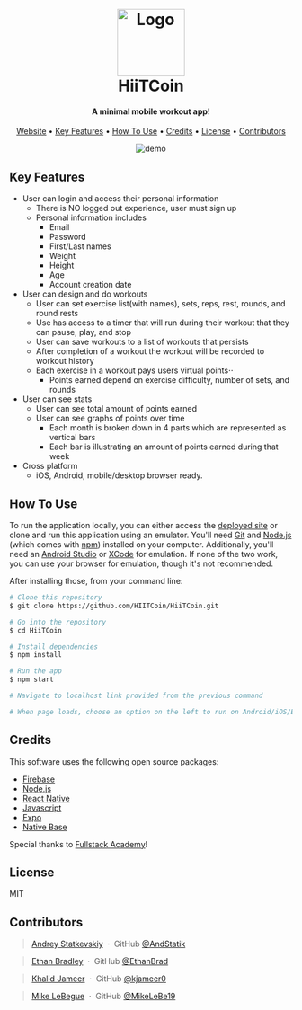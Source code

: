<h1 align="center">
  <br>
  <a href="https://hiitcoin.netlify.app"><img src="https://github.com/HIITCoin/HiiTCoin/blob/main/assets/favicon.png?raw=true" alt="Logo" width="120" height="120"></a>
  <br>
  HiiTCoin
  <br>
</h1>

<h4 align="center">A minimal mobile workout app!</h4>

<p align="center">
  <a href="https://hiitcoin.netlify.app">Website</a> •
  <a href="#key-features">Key Features</a> •
  <a href="#how-to-use">How To Use</a> •
  <a href="#credits">Credits</a> •
  <a href="#license">License</a> •
  <a href="#contributors">Contributors</a>
</p>

<p align="center">
  <img src="https://raw.githubusercontent.com/HIITCoin/HiiTCoin/main/assets/ezgif.com-gif-maker.gif" alt="demo" />
</p>

## Key Features
* User can login and access their personal information
  * There is NO logged out experience, user must sign up
  * Personal information includes
    * Email
    * Password
    * First/Last names
    * Weight
    * Height
    * Age
    * Account creation date
* User can design and do workouts
  - User can set exercise list(with names), sets, reps, rest, rounds, and round rests
  - Use has access to a timer that will run during their workout that they can pause, play, and stop
  - User can save workouts to a list of workouts that persists
  - After completion of a workout the workout will be recorded to workout history
  - Each exercise in a workout pays users virtual points⋅⋅
    * Points earned depend on exercise difficulty, number of sets, and rounds
* User can see stats
  - User can see total amount of points earned
  - User can see graphs of points over time
    * Each month is broken down in 4 parts which are represented as vertical bars
    * Each bar is illustrating an amount of points earned during that week
* Cross platform
  - iOS, Android, mobile/desktop browser ready.

## How To Use

To run the application locally, you can either access the [deployed site](https:hiitcoin.netlify.app) or clone and run this application using an emulator. You'll need [Git](https://git-scm.com) and [Node.js](https://nodejs.org/en/download/) (which comes with [npm](http://npmjs.com)) installed on your computer. Additionally, you'll need an [Android Studio](https://developer.android.com/studio/) or [XCode](https://apps.apple.com/us/app/xcode/id497799835?mt=12) for emulation. If none of the two work, you can use your browser for emulation, though it's not recommended.

After installing those, from your command line:

```bash
# Clone this repository
$ git clone https://github.com/HIITCoin/HiiTCoin.git

# Go into the repository
$ cd HiiTCoin

# Install dependencies
$ npm install

# Run the app
$ npm start

# Navigate to localhost link provided from the previous command

# When page loads, choose an option on the left to run on Android/iOS/Browser
```

## Credits

This software uses the following open source packages:

- [Firebase](https://firebase.google.com)
- [Node.js](https://nodejs.org/)
- [React Native](https://reactnative.dev)
- [Javascript](https://www.javascript.com)
- [Expo](https://expo.dev)
- [Native Base](https://nativebase.io)

Special thanks to [Fullstack Academy](https://www.fullstackacademy.com/)!

## License

MIT

## Contributors

> [Andrey Statkevskiy](https://www.linkedin.com/in/andrey-statkevskiy/) &nbsp;&middot;&nbsp;
> GitHub [@AndStatik](https://github.com/AndStatik)

> [Ethan Bradley](https://www.linkedin.com/in/ethan-bradley-41073a198/) &nbsp;&middot;&nbsp;
> GitHub [@EthanBrad](https://github.com/EthanBrad)

> [Khalid Jameer](https://www.linkedin.com/in/khalidjameer/) &nbsp;&middot;&nbsp;
> GitHub [@kjameer0](https://github.com/kjameer0)

> [Mike LeBegue](https://www.linkedin.com/in/mike-lebegue/) &nbsp;&middot;&nbsp;
> GitHub [@MikeLeBe19](https://github.com/MikeLeBe19)

